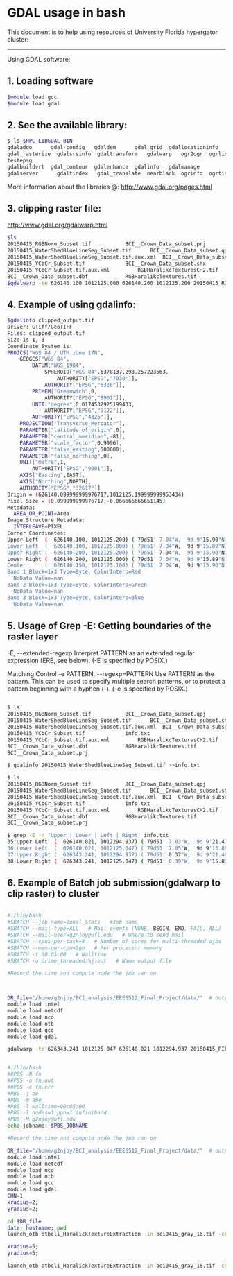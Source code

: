 #  GDAL usage in bash 

This document is to help using resources of University Florida hypergator cluster:

____________________________________________________________________________________________
Using GDAL software:
## 1. Loading software
```bash
$module load gcc
$module load gdal
```
## 2. See the available library:
```bash
$ ls $HPC_LIBGDAL_BIN
gdaladdo      gdal-config   gdaldem      gdal_grid  gdallocationinfo 
gdal_rasterize  gdalsrsinfo  gdaltransform   gdalwarp   ogr2ogr  ogrlineref 
testepsg
gdalbuildvrt  gdal_contour  gdalenhance  gdalinfo   gdalmanage       
gdalserver      gdaltindex   gdal_translate  nearblack  ogrinfo  ogrtindex
```
More information about the libraries @: http://www.gdal.org/pages.html
## 3. clipping raster file: 
http://www.gdal.org/gdalwarp.html

```bash
$ls
20150415_RGBNorm_Subset.tif			  BCI__Crown_Data_subset.prj
20150415_WaterShedBlueLineSeg_Subset.tif	  BCI__Crown_Data_subset.qpj
20150415_WaterShedBlueLineSeg_Subset.tif.aux.xml  BCI__Crown_Data_subset.shp
20150415_YCbCr_Subset.tif			  BCI__Crown_Data_subset.shx
20150415_YCbCr_Subset.tif.aux.xml		  RGBHaralikcTexturesCH2.tif
BCI__Crown_Data_subset.dbf			  RGBHaralikcTextures.tif
$gdalwarp -te 626140.100 1012125.000 626140.200 1012125.200 20150415_RGBNorm_Subset.tif clipped_output.tif

```


## 4. Example of using gdalinfo:

```bash
$gdalinfo clipped_output.tif 
Driver: GTiff/GeoTIFF
Files: clipped_output.tif
Size is 1, 3
Coordinate System is:
PROJCS["WGS 84 / UTM zone 17N",
    GEOGCS["WGS 84",
        DATUM["WGS_1984",
            SPHEROID["WGS 84",6378137,298.257223563,
                AUTHORITY["EPSG","7030"]],
            AUTHORITY["EPSG","6326"]],
        PRIMEM["Greenwich",0,
            AUTHORITY["EPSG","8901"]],
        UNIT["degree",0.0174532925199433,
            AUTHORITY["EPSG","9122"]],
        AUTHORITY["EPSG","4326"]],
    PROJECTION["Transverse_Mercator"],
    PARAMETER["latitude_of_origin",0],
    PARAMETER["central_meridian",-81],
    PARAMETER["scale_factor",0.9996],
    PARAMETER["false_easting",500000],
    PARAMETER["false_northing",0],
    UNIT["metre",1,
        AUTHORITY["EPSG","9001"]],
    AXIS["Easting",EAST],
    AXIS["Northing",NORTH],
    AUTHORITY["EPSG","32617"]]
Origin = (626140.099999999976717,1012125.199999999953434)
Pixel Size = (0.099999999976717,-0.066666666651145)
Metadata:
  AREA_OR_POINT=Area
Image Structure Metadata:
  INTERLEAVE=PIXEL
Corner Coordinates:
Upper Left  (  626140.100, 1012125.200) ( 79d51' 7.04"W,  9d 9'15.90"N)
Lower Left  (  626140.100, 1012125.000) ( 79d51' 7.04"W,  9d 9'15.89"N)
Upper Right (  626140.200, 1012125.200) ( 79d51' 7.04"W,  9d 9'15.90"N)
Lower Right (  626140.200, 1012125.000) ( 79d51' 7.04"W,  9d 9'15.89"N)
Center      (  626140.150, 1012125.100) ( 79d51' 7.04"W,  9d 9'15.90"N)
Band 1 Block=1x3 Type=Byte, ColorInterp=Red
  NoData Value=nan
Band 2 Block=1x3 Type=Byte, ColorInterp=Green
  NoData Value=nan
Band 3 Block=1x3 Type=Byte, ColorInterp=Blue
  NoData Value=nan
```
## 5. Usage of Grep -E: Getting boundaries of the raster layer
   
   -E, --extended-regexp
          Interpret PATTERN as an extended regular expression (ERE, see below).  (-E is specified by POSIX.)

Matching Control
   -e PATTERN, --regexp=PATTERN
          Use PATTERN as the pattern.  This can be used to specify multiple search patterns, or to protect  a  pattern
          beginning with a hyphen (-).  (-e is specified by POSIX.)


```bash

$ ls
20150415_RGBNorm_Subset.tif			  BCI__Crown_Data_subset.qpj
20150415_WaterShedBlueLineSeg_Subset.tif	  BCI__Crown_Data_subset.shp
20150415_WaterShedBlueLineSeg_Subset.tif.aux.xml  BCI__Crown_Data_subset.shx
20150415_YCbCr_Subset.tif			  info.txt
20150415_YCbCr_Subset.tif.aux.xml		  RGBHaralikcTexturesCH2.tif
BCI__Crown_Data_subset.dbf			  RGBHaralikcTextures.tif
BCI__Crown_Data_subset.prj

$ gdalinfo 20150415_WaterShedBlueLineSeg_Subset.tif >>info.txt

$ ls
20150415_RGBNorm_Subset.tif			  BCI__Crown_Data_subset.qpj
20150415_WaterShedBlueLineSeg_Subset.tif	  BCI__Crown_Data_subset.shp
20150415_WaterShedBlueLineSeg_Subset.tif.aux.xml  BCI__Crown_Data_subset.shx
20150415_YCbCr_Subset.tif			  info.txt
20150415_YCbCr_Subset.tif.aux.xml		  RGBHaralikcTexturesCH2.tif
BCI__Crown_Data_subset.dbf			  RGBHaralikcTextures.tif
BCI__Crown_Data_subset.prj

$ grep -E -n 'Upper | Lower | Left | Right' info.txt
35:Upper Left  (  626140.021, 1012294.937) ( 79d51' 7.03"W,  9d 9'21.43"N)
36:Lower Left  (  626140.021, 1012125.047) ( 79d51' 7.05"W,  9d 9'15.89"N)
37:Upper Right (  626343.241, 1012294.937) ( 79d51' 0.37"W,  9d 9'21.40"N)
38:Lower Right (  626343.241, 1012125.047) ( 79d51' 0.39"W,  9d 9'15.87"N)
```
## 6. Example of Batch job submission(gdalwarp to clip raster) to cluster   
```bash

#!/bin/bash
#SBATCH --job-name=Zonal_Stats   #Job name   
#SBATCH --mail-type=ALL   # Mail events (NONE, BEGIN, END, FAIL, ALL)
#SBATCH --mail-user=g2njoy@ufl.edu   # Where to send mail       
#SBATCH --cpus-per-task=4   # Number of cores for multi-threaded ojbs
#SBATCH --mem-per-cpu=2gb   # Per processor memory
#SBATCH -t 00:05:00   # Walltime
#SBATCH -o prime_threaded.%j.out   # Name output file 

#Record the time and compute node the job ran on



DR_file="/home/g2njoy/BCI_analysis/EEE6512_Final_Project/data/"  # outpout dir
module load intel
module load netcdf
module load nco
module load otb
module load gcc
module load gdal

gdalwarp -te 626343.241 1012125.047 626140.021 1012294.937 20150415_PIF_7cm_ORTHO_R_clip.tif 2015_0415_clipped_7cm.tif

```

```bash

#!/bin/bash
##PBS -N fn
##PBS -o fn.out
##PBS -e fn.err
#PBS -j oe
#PBS -m abe
#PBS -l walltime=00:05:00
#PBS -l nodes=1:ppn=1:infiniband
#PBS -M g2njoy@ufl.edu
echo jobname: $PBS_JOBNAME

#Record the time and compute node the job ran on

DR_file="/home/g2njoy/BCI_analysis/EEE6512_Final_Project/data/"  # outpout dir
module load intel
module load netcdf
module load nco
module load otb
module load gcc
module load gdal
CHN=1
xradius=2;
yradius=2;

cd $DR_file
date; hostname; pwd
launch_otb otbcli_HaralickTextureExtraction -in bci0415_gray_16.tif -channel $CHN -parameters.xrad $xradius -parameters.yrad $yradius -texture simple -out 20150415_simple.tif

xradius=5;
yradius=5;

launch_otb otbcli_HaralickTextureExtraction -in bci0415_gray_16.tif -channel $CHN -parameters.xrad $xradius -parameters.yrad $yradius -texture advanced -out 20150415_advanced.tif
                      

```







